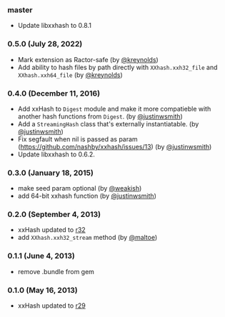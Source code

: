 ### master
  * Update libxxhash to 0.8.1

### 0.5.0 (July 28, 2022)
  * Mark extension as Ractor-safe (by [@kreynolds](https://github.com/kreynolds))
  * Add ability to hash files by path directly with `XXhash.xxh32_file` and `XXhash.xxh64_file` (by [@kreynolds](https://github.com/kreynolds))

### 0.4.0 (December 11, 2016)
  * Add xxHash to `Digest` module and make it more compatieble
    with another hash functions from `Digest`. (by [@justinwsmith](https://github.com/justinwsmith))
  * Add a `StreamingHash` class that's externally instantiatable. (by [@justinwsmith](https://github.com/justinwsmith))
  * Fix segfault when nil is passed as param (https://github.com/nashby/xxhash/issues/13) (by [@justinwsmith](https://github.com/justinwsmith))
  * Update libxxhash to 0.6.2.

### 0.3.0 (January 18, 2015)
  * make seed param optional (by [@weakish](https://github.com/weakish))
  * add 64-bit xxhash function (by [@justinwsmith](https://github.com/justinwsmith))

### 0.2.0 (September 4, 2013)
  * xxHash updated to [r32](https://code.google.com/p/xxhash/source/detail?r=32)
  * add `XXhash.xxh32_stream` method (by [@maltoe](https://github.com/maltoe))

### 0.1.1 (June 4, 2013)
  * remove .bundle from gem

### 0.1.0 (May 16, 2013)
  * xxHash updated to [r29](https://code.google.com/p/xxhash/source/detail?r=29)
